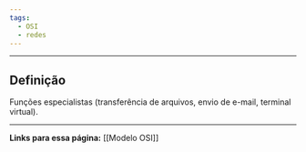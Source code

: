 ```yaml
---
tags:
  - OSI
  - redes
---
```

---
## Definição

Funções especialistas (transferência de arquivos, envio de e-mail, terminal virtual).


---
**Links para essa página:**
[[Modelo OSI]]



